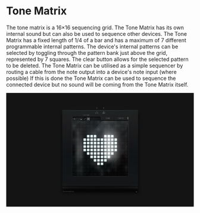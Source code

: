 # Tone Matrix

The tone matrix is a 16×16 sequencing grid. The Tone Matrix has its own
internal sound but can also be used to sequence other devices. The Tone
Matrix has a fixed length of 1/4 of a bar and has a maximum of 7
different programmable internal patterns. The device's internal patterns
can be selected by toggling through the pattern bank just above the
grid, represented by 7 squares. The clear button allows for the selected
pattern to be deleted. The Tone Matrix can be utilised as a simple
sequencer by routing a cable from the note output into a device's note
input (where possible) If this is done the Tone Matrix can be used to
sequence the connected device but no sound will be coming from the Tone
Matrix itself.

![ /images/tonematrix01.png]( /images/tonematrix01.png
" /images/tonematrix01.png")
